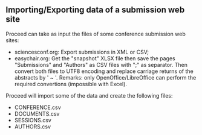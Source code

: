 ## Importing/Exporting data of a submission web site

Proceed can take as input the files of some conference submission web
sites:

- sciencesconf.org: Export submissions in XML or CSV;
- easychair.org: Get the "snapshot" XLSX file then save the pages "Submissions"
and "Authors" as CSV files with ";" as separator. Then convert both files to UTF8
encoding and replace carriage returns of the abstracts by ' ~ '. 
Remarks: only OpenOffice/LibreOffice can perform
the required convertions (impossible with Excel).

Proceed will import some of the data and create the following files:

- CONFERENCE.csv
- DOCUMENTS.csv
- SESSIONS.csv
- AUTHORS.csv

